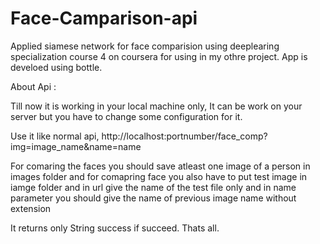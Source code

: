 # Face-Camparison-api
Applied siamese network for face comparision using deeplearing specialization course 4 on coursera for using in my othre project.
App is develoed using bottle.

About Api :

Till now it is working in your local machine only, It can be work on your server but you have to change some configuration for it.

Use it like normal api, 
http://localhost:portnumber/face_comp?img=image_name&name=name

For comaring the faces you should save atleast one image of a person in images folder
and for comapring face you also have to put test image in iamge folder and in url give the name of the test file only
and in name parameter you should give the name of previous image name without extension

It returns only String success if succeed.
Thats all.
